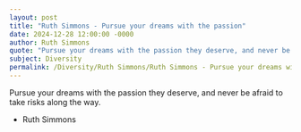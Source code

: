 ```yaml
---
layout: post
title: "Ruth Simmons - Pursue your dreams with the passion"
date: 2024-12-28 12:00:00 -0000
author: Ruth Simmons
quote: "Pursue your dreams with the passion they deserve, and never be afraid to take risks along the way."
subject: Diversity
permalink: /Diversity/Ruth Simmons/Ruth Simmons - Pursue your dreams with the passion
---
```


Pursue your dreams with the passion they deserve, and never be afraid to take risks along the way.

- Ruth Simmons
